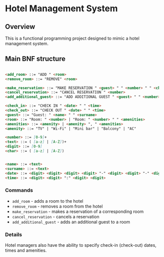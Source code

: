 # Hotel Management System

## Overview

This is a functional programming project designed to mimic a hotel management system.

## Main BNF structure

```markdown

<add_room> ::= "ADD " <room>
<remove_room> ::= "REMOVE" <room>

<make_reservation> ::= "MAKE RESERVATION " <guest> " " <number> " " <check_in> " " <check_out>
<cancel_reservation> ::= "CANCEL RESERVATION " <number>
<add_additional_guest> ::= "ADD ADDITIONAL GUEST " <guest> " " <number>

<check_in> ::= "CHECK IN " <date> " " <time>
<check_out> ::= "CHECK OUT " <date> " " <time>
<guest> ::= "Guest: " <name> " " <surname>
<room> ::= "Room: " <number> | "Room: " <number> " " <amenities>
<amenities> ::= <amenity> | <amenity> ", " <amenities>
<amenity> ::= "TV" | "Wi-Fi" | "Mini bar" | "Balcony" | "AC"

<number> ::= [0-9]+
<text> ::= ( [a-z] | [A-Z])+
<digit> ::= [0-9]
<char> ::= ( [a-z] | [A-Z])


<name> ::= <text>
<surname> ::= <text>
<date> ::= <digit> <digit> <digit> <digit> "-" <digit> <digit> "-" <digit> <digit>
<time> ::= <digit> <digit> ":" <digit> <digit>

```

### Commands

* `add_room` - adds a room to the hotel
* `remove_room` - removes a room from the hotel
* `make_reservation` - makes a reservation of a corresponding room 
* `cancel_reservation` - cancels a reservation
* `add_additional_guest` - adds an additional guest to a room

### Details

Hotel managers also have the ability to specify check-in (check-out) dates, times and amenities.


